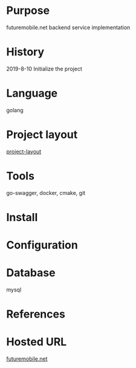 # Purpose
futuremobile.net backend service implementation

# History
2019-8-10 Initialize the project

# Language
golang

# Project layout
[project-layout](https://github.com/golang-standards/project-layout)

# Tools
go-swagger, docker, cmake, git

# Install

# Configuration

# Database
mysql

# References

# Hosted URL
[futuremobile.net](https://futuremobile.net)
